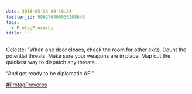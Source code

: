 ```yaml
---
date: 2018-05-23 09:10:34
twitter_id: 999276400036208640
tags:
  - ProtagProverbs
title: ''
---
```


<!-- Tweet at https://twitter.com/statuses/999260462201163776 is either deleted or protected. -->

Celeste: “When one door closes, check the room for other exits. Count the potential threats. Make sure your weapons are in place. Map out the quickest way to dispatch any threats…

“And get ready to be diplomatic AF.”

[#ProtagProverbs](https://twitter.com/hashtag/ProtagProverbs)
